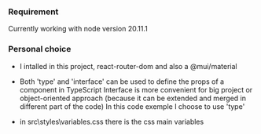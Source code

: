### Requirement
Currently working with node version 20.11.1


### Personal choice
* I intalled in this project, react-router-dom and also a @mui/material

* Both 'type' and 'interface' can be used to define the props of a component in TypeScript
  Interface is more convenient for big project or object-oriented approach (because it can be extended and merged in different part of the code)
  In this code exemple I choose to use 'type'

* in src\styles\variables.css there is the css main variables
